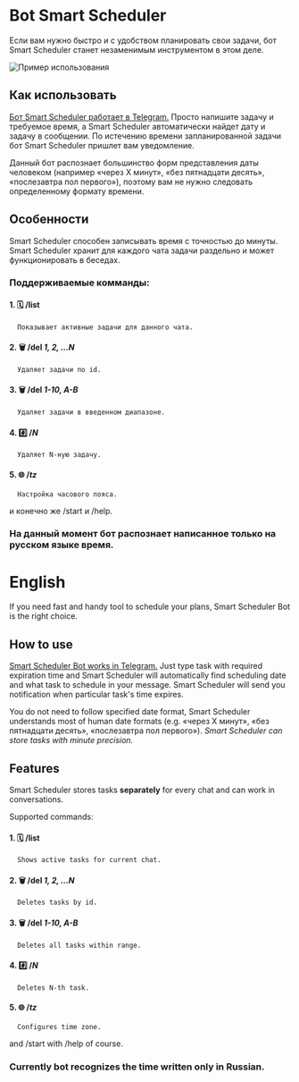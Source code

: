# Bot Smart Scheduler

Если вам нужно быстро и с удобством планировать свои задачи, бот Smart Scheduler станет незаменимым инструментом в этом деле.

![Пример использования](https://raw.githubusercontent.com/alordash/BotSmartScheduler/master/UsageExample.png)

## Как использовать

[Бот Smart Scheduler работает в Telegram.](https://t.me/SmartScheduler_bot)
Просто напишите задачу и требуемое время, а Smart Scheduler автоматически найдет дату и задачу в сообщении.
По истечению времени запланированной задачи бот Smart Scheduler пришлет вам уведомление.

Данный бот распознает большинство форм представления даты человеком (например «через X минут», «без пятнадцати десять», «послезавтра пол первого»), поэтому вам не нужно следовать определенному формату времени.

## Особенности

Smart Scheduler способен записывать время с точностью до минуты.
Smart Scheduler хранит для каждого чата задачи раздельно и может функционировать в беседах.

### Поддерживаемые комманды:

#### 1. 🗓 **/list**

      Показывает активные задачи для данного чата.

#### 2. 🗑 **/del** <i>1, 2, ...N</i>

      Удаляет задачи по id.

#### 3. 🗑 **/del** <i>1-10, A-B</i>

      Удаляет задачи в введенном диапазоне.

#### 4. #️⃣ **/<i>N**</i>

      Удаляет N-ную задачу.

#### 5. 🌐 **/<i>tz**</i>

      Настройка часового пояса.

и конечно же /start и /help.

### На данный момент бот распознает написанное только на русском языке время.

# English

If you need fast and handy tool to schedule your plans, Smart Scheduler Bot is the right choice.

## How to use

[Smart Scheduler Bot works in Telegram.](https://t.me/SmartScheduler_bot)
Just type task with required expiration time and Smart Scheduler will automatically find scheduling date and what task to schedule in your message.
Smart Scheduler will send you notification when particular task's time expires.

You do not need to follow specified date format, Smart Scheduler understands most of human date formats (e.g. «через X минут», «без пятнадцати десять», «послезавтра пол первого»).
<i>Smart Scheduler can store tasks with minute precision.</i>

## Features

Smart Scheduler stores tasks **separately** for every chat and can work in conversations.

Supported commands:

#### 1. 🗓 **/list**

      Shows active tasks for current chat.

#### 2. 🗑 **/del** <i>1, 2, ...N</i>

      Deletes tasks by id.

#### 3. 🗑 **/del** <i>1-10, A-B</i>

      Deletes all tasks within range.

#### 4. #️⃣ **/<i>N**</i>

      Deletes N-th task.

#### 5. 🌐 **/<i>tz**</i>

      Configures time zone.

and /start with /help of course.

### Currently bot recognizes the time written only in Russian.
